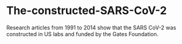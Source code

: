 # The-constructed-SARS-CoV-2
Research articles from 1991 to 2014 show that the SARS CoV-2 was constructed in US labs and funded by the Gates Foundation.
